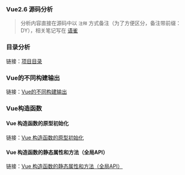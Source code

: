 ### Vue2.6 源码分析

> 分析内容直接在源码中以 `注释` 方式备注（为了方便区分，备注带前缀：DY），相关笔记写在 [语雀](https://www.yuque.com/u1985615/zczu83/pghqa5)

### 目录分析
链接：[项目目录](https://www.yuque.com/u1985615/zczu83/pghqa5#piH6s)

### Vue的不同构建输出
链接：[Vue的不同构建输出](https://www.yuque.com/u1985615/zczu83/pghqa5#Ywswh)

### Vue构造函数

#### Vue 构造函数的原型初始化
链接：[Vue 构造函数的原型初始化](https://www.yuque.com/u1985615/zczu83/pghqa5#aKTnt)

#### Vue 构造函数的静态属性和方法（全局API）
链接：[Vue 构造函数的静态属性和方法（全局API）](https://www.yuque.com/u1985615/zczu83/pghqa5#z6hdq)

